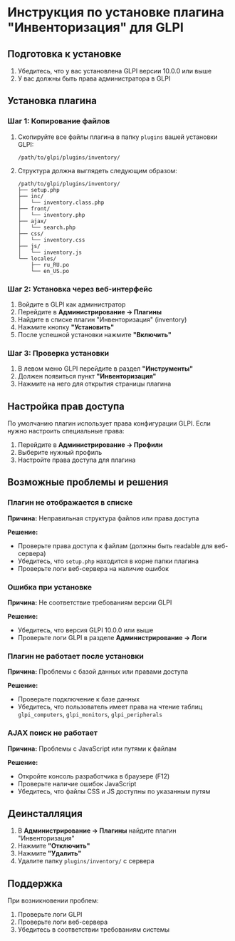 # Инструкция по установке плагина "Инвенторизация" для GLPI

## Подготовка к установке

1. Убедитесь, что у вас установлена GLPI версии 10.0.0 или выше
2. У вас должны быть права администратора в GLPI

## Установка плагина

### Шаг 1: Копирование файлов

1. Скопируйте все файлы плагина в папку `plugins` вашей установки GLPI:
   ```
   /path/to/glpi/plugins/inventory/
   ```

2. Структура должна выглядеть следующим образом:
   ```
   /path/to/glpi/plugins/inventory/
   ├── setup.php
   ├── inc/
   │   └── inventory.class.php
   ├── front/
   │   └── inventory.php
   ├── ajax/
   │   └── search.php
   ├── css/
   │   └── inventory.css
   ├── js/
   │   └── inventory.js
   └── locales/
       ├── ru_RU.po
       └── en_US.po
   ```

### Шаг 2: Установка через веб-интерфейс

1. Войдите в GLPI как администратор
2. Перейдите в **Администрирование → Плагины**
3. Найдите в списке плагин "Инвенторизация" (inventory)
4. Нажмите кнопку **"Установить"**
5. После успешной установки нажмите **"Включить"**

### Шаг 3: Проверка установки

1. В левом меню GLPI перейдите в раздел **"Инструменты"**
2. Должен появиться пункт **"Инвенторизация"**
3. Нажмите на него для открытия страницы плагина

## Настройка прав доступа

По умолчанию плагин использует права конфигурации GLPI. Если нужно настроить специальные права:

1. Перейдите в **Администрирование → Профили**
2. Выберите нужный профиль
3. Настройте права доступа для плагина

## Возможные проблемы и решения

### Плагин не отображается в списке

**Причина:** Неправильная структура файлов или права доступа

**Решение:**
- Проверьте права доступа к файлам (должны быть readable для веб-сервера)
- Убедитесь, что `setup.php` находится в корне папки плагина
- Проверьте логи веб-сервера на наличие ошибок

### Ошибка при установке

**Причина:** Не соответствие требованиям версии GLPI

**Решение:**
- Убедитесь, что версия GLPI 10.0.0 или выше
- Проверьте логи GLPI в разделе **Администрирование → Логи**

### Плагин не работает после установки

**Причина:** Проблемы с базой данных или правами доступа

**Решение:**
- Проверьте подключение к базе данных
- Убедитесь, что пользователь имеет права на чтение таблиц `glpi_computers`, `glpi_monitors`, `glpi_peripherals`

### AJAX поиск не работает

**Причина:** Проблемы с JavaScript или путями к файлам

**Решение:**
- Откройте консоль разработчика в браузере (F12)
- Проверьте наличие ошибок JavaScript
- Убедитесь, что файлы CSS и JS доступны по указанным путям

## Деинсталляция

1. В **Администрирование → Плагины** найдите плагин "Инвенторизация"
2. Нажмите **"Отключить"**
3. Нажмите **"Удалить"**
4. Удалите папку `plugins/inventory/` с сервера

## Поддержка

При возникновении проблем:
1. Проверьте логи GLPI
2. Проверьте логи веб-сервера
3. Убедитесь в соответствии требованиям системы
